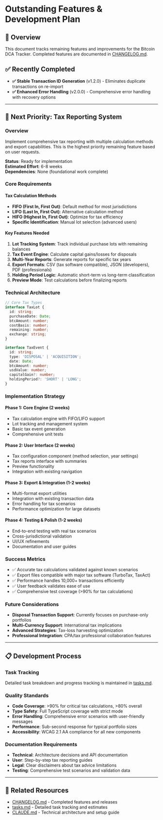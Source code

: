 # Outstanding Features & Development Plan

## 🎯 Overview

This document tracks remaining features and improvements for the Bitcoin DCA Tracker. Completed features are documented in [CHANGELOG.md](../CHANGELOG.md).

## ✅ Recently Completed

- **✅ Stable Transaction ID Generation** (v1.2.0) - Eliminates duplicate transactions on re-import
- **✅ Enhanced Error Handling** (v2.0.0) - Comprehensive error handling with recovery options

---

## 🎯 Next Priority: Tax Reporting System

### Overview
Implement comprehensive tax reporting with multiple calculation methods and export capabilities. This is the highest priority remaining feature based on user requests.

**Status**: Ready for implementation  
**Estimated Effort**: 6-8 weeks  
**Dependencies**: None (foundational work complete)

### Core Requirements

#### Tax Calculation Methods
- **FIFO (First In, First Out)**: Default method for most jurisdictions
- **LIFO (Last In, First Out)**: Alternative calculation method
- **HIFO (Highest In, First Out)**: Optimize for tax efficiency
- **Specific Identification**: Manual lot selection (advanced users)

#### Key Features Needed
1. **Lot Tracking System**: Track individual purchase lots with remaining balances
2. **Tax Event Engine**: Calculate capital gains/losses for disposals
3. **Multi-Year Reports**: Generate reports for specific tax years
4. **Export Formats**: CSV (tax software compatible), JSON (developers), PDF (professionals)
5. **Holding Period Logic**: Automatic short-term vs long-term classification
6. **Preview Mode**: Test calculations before finalizing reports

### Technical Architecture

```typescript
// Core Tax Types
interface TaxLot {
  id: string;
  purchaseDate: Date;
  btcAmount: number;
  costBasis: number;
  remaining: number;
  exchange: string;
}

interface TaxEvent {
  id: string;
  type: 'DISPOSAL' | 'ACQUISITION';
  date: Date;
  btcAmount: number;
  usdValue: number;
  capitalGain?: number;
  holdingPeriod?: 'SHORT' | 'LONG';
}
```

### Implementation Strategy

#### Phase 1: Core Engine (2 weeks)
- Tax calculation engine with FIFO/LIFO support
- Lot tracking and management system
- Basic tax event generation
- Comprehensive unit tests

#### Phase 2: User Interface (2 weeks)  
- Tax configuration component (method selection, year settings)
- Tax reports interface with summaries
- Preview functionality
- Integration with existing navigation

#### Phase 3: Export & Integration (1-2 weeks)
- Multi-format export utilities
- Integration with existing transaction data
- Error handling for tax scenarios
- Performance optimization for large datasets

#### Phase 4: Testing & Polish (1-2 weeks)
- End-to-end testing with real tax scenarios
- Cross-jurisdictional validation
- UI/UX refinements
- Documentation and user guides

### Success Metrics
- ✅ Accurate tax calculations validated against known scenarios
- ✅ Export files compatible with major tax software (TurboTax, TaxAct)
- ✅ Performance handles 10,000+ transactions efficiently
- ✅ User feedback validates ease of use
- ✅ Comprehensive test coverage (>90% for tax calculations)

### Future Considerations
- **Disposal Transaction Support**: Currently focuses on purchase-only portfolios
- **Multi-Currency Support**: International tax implications
- **Advanced Strategies**: Tax-loss harvesting optimization
- **Professional Integration**: CPA/tax professional collaboration features

---

## 📋 Development Process

### Task Tracking
Detailed task breakdown and progress tracking is maintained in [tasks.md](tasks.md).

### Quality Standards
- **Code Coverage**: >90% for critical tax calculations, >80% overall
- **Type Safety**: Full TypeScript coverage with strict mode
- **Error Handling**: Comprehensive error scenarios with user-friendly messages
- **Performance**: Sub-second response for typical portfolio sizes
- **Accessibility**: WCAG 2.1 AA compliance for all new components

### Documentation Requirements
- **Technical**: Architecture decisions and API documentation
- **User**: Step-by-step tax reporting guides
- **Legal**: Clear disclaimers about tax advice limitations
- **Testing**: Comprehensive test scenarios and validation data

---

## 🔗 Related Resources

- [CHANGELOG.md](../CHANGELOG.md) - Completed features and releases
- [tasks.md](tasks.md) - Detailed task tracking and estimates  
- [CLAUDE.md](../CLAUDE.md) - Technical architecture and setup guide
